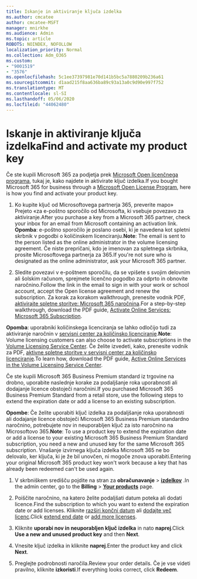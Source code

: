 ```yaml
---
title: Iskanje in aktiviranje ključa izdelka
ms.author: cmcatee
author: cmcatee-MSFT
manager: mnirkhe
ms.audience: Admin
ms.topic: article
ROBOTS: NOINDEX, NOFOLLOW
localization_priority: Normal
ms.collection: Adm_O365
ms.custom:
- "9001519"
- "3576"
ms.openlocfilehash: 5c1ee37397981e70d141b5bc5a7880209b236a61
ms.sourcegitcommit: d1aad215f8aa636ba89c93a13a0c9d90e997f752
ms.translationtype: MT
ms.contentlocale: sl-SI
ms.lasthandoff: 05/06/2020
ms.locfileid: "44062480"
---
```

# <a name="find-and-activate-my-product-key"></a><span data-ttu-id="1944d-102">Iskanje in aktiviranje ključa izdelka</span><span class="sxs-lookup"><span data-stu-id="1944d-102">Find and activate my product key</span></span>

<span data-ttu-id="1944d-103">Če ste kupili Microsoft 365 za podjetja prek [Microsoft Open licenčnega programa](https://go.microsoft.com/fwlink/p/?LinkID=613298), tukaj je, kako najdete in aktivirate ključ izdelka.</span><span class="sxs-lookup"><span data-stu-id="1944d-103">If you bought Microsoft 365 for business through a [Microsoft Open License Program](https://go.microsoft.com/fwlink/p/?LinkID=613298), here is how you find and activate your product key.</span></span>

1. <span data-ttu-id="1944d-104">Ko kupite ključ od Microsoftovega partnerja 365, preverite mapo» Prejeto «za e-poštno sporočilo od Microsofta, ki vsebuje povezavo za aktiviranje.</span><span class="sxs-lookup"><span data-stu-id="1944d-104">After you purchase a key from a Microsoft 365 partner, check your inbox for an email from Microsoft containing an activation link.</span></span>  <span data-ttu-id="1944d-105">**Opomba**: e-poštno sporočilo je poslano osebi, ki je navedena kot spletni skrbnik v pogodbi o količinskem licenciranju.</span><span class="sxs-lookup"><span data-stu-id="1944d-105">**Note**: The email is sent to the person listed as the online administrator in the volume licensing agreement.</span></span>  <span data-ttu-id="1944d-106">Če niste prepričani, kdo je imenovan za spletnega skrbnika, prosite Microsoftovega partnerja za 365.</span><span class="sxs-lookup"><span data-stu-id="1944d-106">If you're not sure who is designated as the online administrator, ask your Microsoft 365 partner.</span></span>

2. <span data-ttu-id="1944d-107">Sledite povezavi v e-poštnem sporočilu, da se vpišete s svojim delovnim ali šolskim računom, sprejmete licenčno pogodbo za odprto in obnovite naročnino.</span><span class="sxs-lookup"><span data-stu-id="1944d-107">Follow the link in the email to sign in with your work or school account, accept the Open license agreement and renew the subscription.</span></span>  <span data-ttu-id="1944d-108">Za korak za korakom walkthrough, prenesite vodnik PDF, [aktivirajte spletne storitve: Microsoft 365 naročnina](https://go.microsoft.com/fwlink/p/?LinkId=618100).</span><span class="sxs-lookup"><span data-stu-id="1944d-108">For a step-by-step walkthrough, download the PDF guide, [Activate Online Services: Microsoft 365 Subscription](https://go.microsoft.com/fwlink/p/?LinkId=618100).</span></span> 

<span data-ttu-id="1944d-109">**Opomba**: uporabniki količinskega licenciranja se lahko odločijo tudi za aktiviranje naročnin v [servisni center za količinsko licenciranje](https://go.microsoft.com/fwlink/p/?LinkID=282016).</span><span class="sxs-lookup"><span data-stu-id="1944d-109">**Note**: Volume licensing customers can also choose to activate subscriptions in the [Volume Licensing Service Center](https://go.microsoft.com/fwlink/p/?LinkID=282016).</span></span>  <span data-ttu-id="1944d-110">Če želite izvedeti, kako, prenesite vodnik za PDF, [aktivne spletne storitve v servisni center za količinsko licenciranje](https://go.microsoft.com/fwlink/p/?LinkId=618096).</span><span class="sxs-lookup"><span data-stu-id="1944d-110">To learn how, download the PDF guide, [Active Online Services in the Volume Licensing Service Center](https://go.microsoft.com/fwlink/p/?LinkId=618096).</span></span>

<span data-ttu-id="1944d-111">Če ste kupili Microsoft 365 Business Premium standard iz trgovine na drobno, uporabite naslednje korake za podaljšanje roka uporabnosti ali dodajanje licence obstoječi naročnini.</span><span class="sxs-lookup"><span data-stu-id="1944d-111">If you purchased Microsoft 365 Business Premium Standard from a retail store, use the following steps to extend the expiration date or add a license to an existing subscription.</span></span>

<span data-ttu-id="1944d-112">**Opombe**: Če želite uporabiti ključ izdelka za podaljšanje roka uporabnosti ali dodajanje licence obstoječi Microsoft 365 Business Premium standardno naročnino, potrebujete nov in neuporabljen ključ za isto naročnino na Microsoftovo 365.</span><span class="sxs-lookup"><span data-stu-id="1944d-112">**Note**: To use a product key to extend the expiration date or add a license to your existing Microsoft 365 Business Premium Standard subscription, you need a new and unused key for the same Microsoft  365 subscription.</span></span>  <span data-ttu-id="1944d-113">Vnašanje izvirnega ključa izdelka Microsoft 365 ne bo delovalo, ker ključa, ki je že bil unovčen, ni mogoče znova uporabiti.</span><span class="sxs-lookup"><span data-stu-id="1944d-113">Entering your original Microsoft  365 product key won't work because a key that has already been redeemed can't be used again.</span></span>

1. <span data-ttu-id="1944d-114">V skrbniškem središču pojdite na stran za **obračunavanje** > **[izdelkov](https://go.microsoft.com/fwlink/p/?linkid=842054)** .</span><span class="sxs-lookup"><span data-stu-id="1944d-114">In the admin center, go to the **Billing** > **[Your products](https://go.microsoft.com/fwlink/p/?linkid=842054)** page.</span></span>

2. <span data-ttu-id="1944d-115">Poiščite naročnino, na katero želite podaljšati datum poteka ali dodati licence.</span><span class="sxs-lookup"><span data-stu-id="1944d-115">Find the subscription to which you want to extend the expiration date or add licenses.</span></span>  <span data-ttu-id="1944d-116">Kliknite [razširi končni datum](https://go.microsoft.com/fwlink/p/?linkid=842054) ali [dodajte več licenc](https://go.microsoft.com/fwlink/p/?linkid=842054).</span><span class="sxs-lookup"><span data-stu-id="1944d-116">Click [extend end date](https://go.microsoft.com/fwlink/p/?linkid=842054) or [add more licenses](https://go.microsoft.com/fwlink/p/?linkid=842054).</span></span>

3. <span data-ttu-id="1944d-117">Kliknite **uporabi nov in neuporabljen ključ izdelka** in nato **naprej**.</span><span class="sxs-lookup"><span data-stu-id="1944d-117">Click **Use a new and unused product key** and then **Next**.</span></span>

4. <span data-ttu-id="1944d-118">Vnesite ključ izdelka in kliknite **naprej**.</span><span class="sxs-lookup"><span data-stu-id="1944d-118">Enter the product key and click **Next**.</span></span>

5. <span data-ttu-id="1944d-119">Preglejte podrobnosti naročila.</span><span class="sxs-lookup"><span data-stu-id="1944d-119">Review your order details.</span></span>  <span data-ttu-id="1944d-120">Če je vse videti pravilno, kliknite **izkoristi**.</span><span class="sxs-lookup"><span data-stu-id="1944d-120">If everything looks correct, click **Redeem**.</span></span>